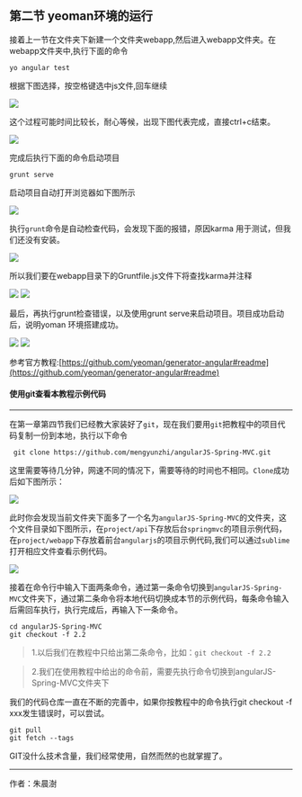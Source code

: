 
##  第二节 yeoman环境的运行

接着上一节在文件夹下新建一个文件夹webapp,然后进入webapp文件夹。在webapp文件夹中,执行下面的命令

`yo angular test`

根据下图选择，按空格键选中js文件,回车继续

![](image/Peek2017-10-22.gif) 

这个过程可能时间比较长，耐心等候，出现下图代表完成，直接ctrl+c结束。

![](image/yoangular3.png) 

完成后执行下面的命令启动项目

`grunt serve`

启动项目自动打开浏览器如下图所示

![](image/startprojet.png) 

执行`grunt`命令是自动检查代码，会发现下面的报错，原因karma 用于测试，但我们还没有安装。

![](image/2017-10-26-19-16-05.png) 

所以我们要在webapp目录下的Gruntfile.js文件下将查找karma并注释

![](image/2017-10-2608-37-47.png) 
![](image/2017-10-24-22-27-19.png) 

最后，再执行grunt检查错误，以及使用grunt serve来启动项目。项目成功启动后，说明yoman 环境搭建成功。

![](image/2017-10-26-19-45-05.png) 
![](image/startprojet.png)

参考官方教程:[https://github.com/yeoman/generator-angular#readme](https://github.com/yeoman/generator-angular#readme) 

#### 使用git查看本教程示例代码

---

在第一章第四节我们已经教大家装好了`git`，现在我们要用`git`把教程中的项目代码复制一份到本地，执行以下命令

` git clone https://github.com/mengyunzhi/angularJS-Spring-MVC.git`

这里需要等待几分钟，网速不同的情况下，需要等待的时间也不相同。`Clone`成功后如下图所示：

![](image/2017-11-03-16-18-13.png) 

此时你会发现当前文件夹下面多了一个名为`angularJS-Spring-MVC`的文件夹，这个文件目录如下图所示，在`project/api`下存放后台`springmvc`的项目示例代码，在`project/webapp`下存放着前台`angularjs`的项目示例代码,我们可以通过`sublime`打开相应文件查看示例代码。

![](image/2017-11-03-16-24-38.png) 

接着在命令行中输入下面两条命令，通过第一条命令切换到`angularJS-Spring-MVC`文件夹下，通过第二条命令将本地代码切换成本节的示例代码，每条命令输入后需回车执行，执行完成后，再输入下一条命令。

```
cd angularJS-Spring-MVC 
git checkout -f 2.2 
```

> 1.以后我们在教程中只给出第二条命令，比如：`git checkout -f 2.2`

> 2.我们在使用教程中给出的命令前，需要先执行命令切换到angularJS-Spring-MVC文件夹下

我们的代码仓库一直在不断的完善中，如果你按教程中的命令执行git checkout -f xxx发生错误时，可以尝试。

```
git pull
git fetch --tags
```

GIT没什么技术含量，我们经常使用，自然而然的也就掌握了。

---

作者：朱晨澍